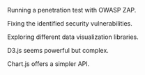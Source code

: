 Running a penetration test with OWASP ZAP.

Fixing the identified security vulnerabilities.

Exploring different data visualization libraries.

D3.js seems powerful but complex.

Chart.js offers a simpler API.